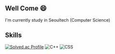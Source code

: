 ## Well Come 😄
I'm currently study in Seoultech (Computer Science)

## Skills ##
[![Solved.ac Profile](http://mazassumnida.wtf/api/mini/generate_badge?boj=hanu607)](https://solved.ac/hanu607)
![C++](https://img.shields.io/badge/c++-%2300599C.svg?style=for-the-badge&logo=c%2B%2B&logoColor=white)
![CSS](https://img.shields.io/badge/CSS3-1572B6?style=flat-square&amp;logo=CSS3&amp;logoColor=white)
